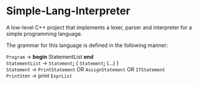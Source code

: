 # Simple-Lang-Interpreter
A low-level C++ project that implements a lexer, parser and interpreter for a simple programming language.

The grammar for this language is defined in the following manner:

`Program` → **begin** StatementList **end**  
`StatementList` → `Statement`**;** { `Statement`**;** (...) }  
`Statement` → `PrintStatement` OR `AssignStatement` OR `IfStatement`  
`PrintStmt` → print `ExprList`